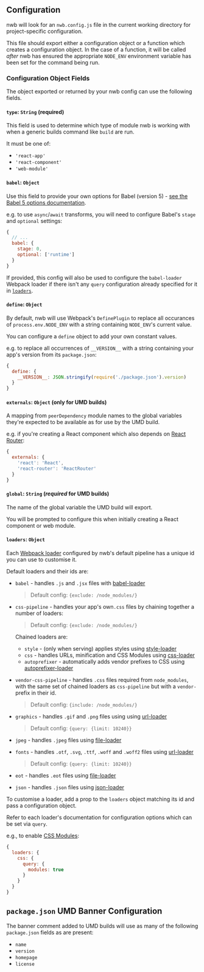 ## Configuration

nwb will look for an `nwb.config.js` file in the current working directory for project-specific configuration.

This file should export either a configuration object or a function which creates a configuration object. In the case of a function, it will be called *after* nwb has ensured the appropriate `NODE_ENV` environment variable has been set for the command being run.

### Configuration Object Fields

The object exported or returned by your nwb config can use the following fields.

#### `type`: `String` (required)

This field is used to determine which type of module nwb is working with when a generic builds command like `build` are run.

It must be one of:

* `'react-app'`
* `'react-component'`
* `'web-module'`

#### `babel`: `Object`

Use this field to provide your own options for Babel (version 5) - [see the Babel 5 options documentation](https://github.com/babel/babel.github.io/blob/862b43db93e48762671267034a50c30c00e433e2/docs/usage/options.md).

e.g. to use `async`/`await` transforms, you will need to configure Babel's `stage` and `optional` settings:

```js
{
  // ...
  babel: {
    stage: 0,
    optional: ['runtime']
  }
}
```

If provided, this config will also be used to configure the `babel-loader` Webpack loader if there isn't any `query` configuration already specified for it in [`loaders`](#loaders-object).

#### `define`: `Object`

By default, nwb will use Webpack's `DefinePlugin` to replace all occurances of `process.env.NODE_ENV` with a string containing `NODE_ENV`'s current value.

You can configure a `define` object to add your own constant values.

e.g. to replace all occurrences of `__VERSION__` with a string containing your app's version from its `package.json`:

```js
{
  define: {
    __VERSION__: JSON.stringify(require('./package.json').version)
  }
}
```

#### `externals`: `Object` (only for UMD builds)

A mapping from `peerDependency` module names to the global variables they're expected to be available as for use by the UMD build.

e.g. if you're creating a React component which also depends on [React Router](https://github.com/rackt/react-router):

```js
{
  externals: {
    'react': 'React',
    'react-router': 'ReactRouter'
  }
}
```

#### `global`: `String` (*required* for UMD builds)

The name of the global variable the UMD build will export.

You will be prompted to configure this when initially creating a React component or web module.

#### `loaders`: `Object`

Each [Webpack loader](https://webpack.github.io/docs/loaders.html) configured by nwb's default pipeline has a unique id you can use to customise it.

Default loaders and their ids are:

* `babel` - handles `.js` and `.jsx` files with [babel-loader][babel-loader]

  > Default config: `{exclude: /node_modules/}`

* `css-pipeline` - handles your app's own`.css` files by chaining together a number of loaders:

  > Default config: `{exclude: /node_modules/}`

  Chained loaders are:

  * `style` - (only when serving) applies styles using [style-loader][style-loader]
  * `css` - handles URLs, minification and CSS Modules using [css-loader][css-loader]
  * `autoprefixer` - automatically adds vendor prefixes to CSS using [autoprefixer-loader][autoprefixer-loader]

* `vendor-css-pipeline` - handles `.css` files required from `node_modules`, with the same set of chained loaders as `css-pipeline` but with a `vendor-` prefix in their id.

  > Default config: `{include: /node_modules/}`

* `graphics` - handles `.gif` and `.png` files using using [url-loader][url-loader]

  > Default config: `{query: {limit: 10240}}`

* `jpeg` - handles `.jpeg` files using [file-loader][file-loader]

* `fonts` - handles `.otf`, `.svg`, `.ttf`, `.woff` and `.woff2` files using [url-loader][url-loader]

  > Default config: `{query: {limit: 10240}}`

* `eot` - handles `.eot` files using [file-loader][file-loader]

* `json` - handles `.json` files using [json-loader][json-loader]

To customise a loader, add a prop to the `loaders` object matching its id and pass a configuration object.

Refer to each loader's documentation for configuration options which can be set via `query`.

e.g., to enable [CSS Modules][CSS Modules]:

```js
{
  loaders: {
    css: {
      query: {
        modules: true
      }
    }
  }
}
```

## `package.json` UMD Banner Configuration

The banner comment added to UMD builds will use as many of the following `package.json` fields as are present:

* `name`
* `version`
* `homepage`
* `license`

[autoprefixer-loader]: https://github.com/passy/autoprefixer-loader/
[babel-loader]: https://github.com/babel/babel-loader
[CSS Modules]: https://github.com/css-modules/css-modules
[css-loader]: https://github.com/webpack/css-loader/
[file-loader]: https://github.com/webpack/file-loader/
[json-loader]: https://github.com/webpack/json-loader/
[style-loader]: https://github.com/webpack/style-loader/
[url-loader]: https://github.com/webpack/url-loader/

